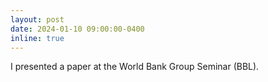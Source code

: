 ```yaml
---
layout: post
date: 2024-01-10 09:00:00-0400
inline: true
---
```



 I presented a paper at the World Bank Group Seminar (BBL).
